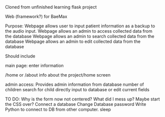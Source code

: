 Cloned from unfinished learning flask project

Web (framework?) for BaeMax

Purpose: Webpage allows user to input patient information as a backup to the audio input.
Webpage allows an admin to access collected data from the database
Webpage allows an admin to search collected data from the database
Webpage allows an admin to edit collected data from the database

Should include

main page: enter information

/home or /about
info about the project/home screen

admin access:
  Provides admin information from database
  number of children
  search for child
  directly input to database or edit current fields

TO DO:
Why is the form now not centered? What did I mess up?
Maybe start the CSS over?
Connect a database
Change Database password
Write Python to connect to DB from other computer.
sleep
